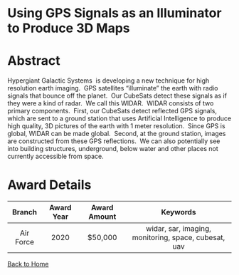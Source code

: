 
Using GPS Signals as an Illuminator to Produce 3D Maps
======================================================

# Abstract


Hypergiant Galactic Systems  is developing a new technique for high resolution earth imaging.  GPS satellites “illuminate” the earth with radio signals that bounce off the planet.  Our CubeSats detect these signals as if they were a kind of radar.  We call this WIDAR.  WIDAR consists of two primary components.  First, our CubeSats detect reflected GPS signals, which are sent to a ground station that uses Artificial Intelligence to produce high quality, 3D pictures of the earth with 1 meter resolution.  Since GPS is global, WIDAR can be made global.  Second, at the ground station, images are constructed from these GPS reflections.  We can also potentially see into building structures, underground, below water and other places not currently accessible from space.      

# Award Details

|Branch|Award Year|Award Amount|Keywords|
| :---: | :---: | :---: | :---: |
|Air Force|2020|$50,000|widar, sar, imaging, monitoring, space, cubesat, uav|
  
  


[Back to Home](https://github.com/chrischow/dod_sbir_awards#1706)